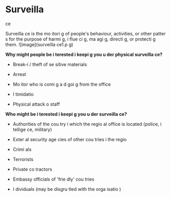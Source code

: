 [Title]: # (Наблюдение)
[Order]: # (11)

# Surveilla
ce

Surveilla
ce is the mo
itori
g of people's behaviour, activities, or other patter
s for the purpose of harmi
g, i
flue
ci
g, ma
agi
g, directi
g, or protecti
g them.
![image](surveilla
ce1.p
g)

**Why might people be i
terested i
 keepi
g you u
der physical surveilla
ce?**

*   Break-i
/ theft of se
sitive materials
*   Arrest
*   Mo
itor who is comi
g a
d goi
g from the office
*   I
timidatio

*   Physical attack o
 staff

**Who might be i
terested i
 keepi
g you u
der surveilla
ce?**

*   Authorities of the cou
try i
 which the regio
al office is located (police, i
tellige
ce, military)
*   Exter
al security age
cies of other cou
tries i
 the regio

*   Crimi
als
*   Terrorists
*   Private co
tractors
*   Embassy officials of 'frie
dly' cou
tries
*   I
dividuals (may be disgru
tled with the orga
isatio
)